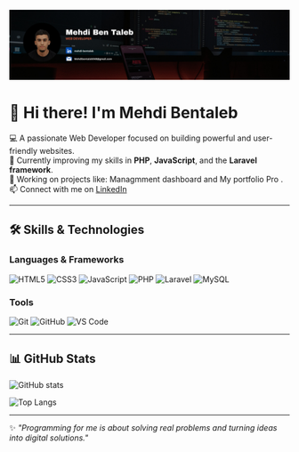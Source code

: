 ![Header](https://raw.githubusercontent.com/BenTaleb-Mehdi/BenTaleb-Mehdi/main/banner.png)


# 👋 Hi there! I'm Mehdi Bentaleb  

💻 A passionate Web Developer focused on building powerful and user-friendly websites.  
🌱 Currently improving my skills in **PHP**, **JavaScript**, and the **Laravel framework**.  
🚀 Working on projects like: Managmment dashboard and My portfolio Pro . 
📫 Connect with me on [LinkedIn](https://www.linkedin.com/in/mehdi-bentaleb-25814a355/)  


---

## 🛠️ Skills & Technologies

### Languages & Frameworks
![HTML5](https://img.shields.io/badge/HTML5-E34F26?style=for-the-badge&logo=html5&logoColor=white)
![CSS3](https://img.shields.io/badge/CSS3-1572B6?style=for-the-badge&logo=css3&logoColor=white)
![JavaScript](https://img.shields.io/badge/JavaScript-F7DF1E?style=for-the-badge&logo=javascript&logoColor=black)
![PHP](https://img.shields.io/badge/PHP-777BB4?style=for-the-badge&logo=php&logoColor=white)
![Laravel](https://img.shields.io/badge/Laravel-FF2D20?style=for-the-badge&logo=laravel&logoColor=white)
![MySQL](https://img.shields.io/badge/MySQL-4479A1?style=for-the-badge&logo=mysql&logoColor=white)

### Tools
![Git](https://img.shields.io/badge/Git-F05032?style=for-the-badge&logo=git&logoColor=white)
![GitHub](https://img.shields.io/badge/GitHub-181717?style=for-the-badge&logo=github&logoColor=white)
![VS Code](https://img.shields.io/badge/VS%20Code-007ACC?style=for-the-badge&logo=visual-studio-code&logoColor=white)

---

## 📊 GitHub Stats
![GitHub stats](https://github-readme-stats.vercel.app/api?username=BenTaleb-Mehdi&show_icons=true&theme=radical)  

![Top Langs](https://github-readme-stats.vercel.app/api/top-langs/?username=BenTaleb-Mehdi&layout=compact&theme=radical)  

---
✨ *"Programming for me is about solving real problems and turning ideas into digital solutions."*  
